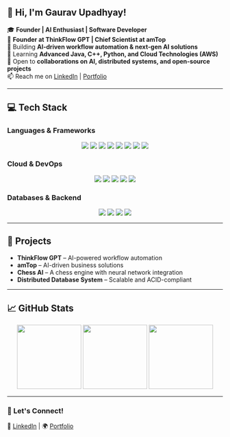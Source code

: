 ## 👋 Hi, I'm **Gaurav Upadhyay!**  

🎓 **Founder | AI Enthusiast | Software Developer**  
🚀 **Founder at ThinkFlow GPT | Chief Scientist at amTop**  
🔭 Building **AI-driven workflow automation & next-gen AI solutions**  
🌱 Learning **Advanced Java, C++, Python, and Cloud Technologies (AWS)**  
🤝 Open to **collaborations on AI, distributed systems, and open-source projects**  
📫 Reach me on [LinkedIn](https://www.linkedin.com/in/gauravupadhyay-tech/) | [Portfolio](https://gauravupadhyay.vercel.app)  

---

## 💻 Tech Stack  

### **Languages & Frameworks**  
<div align="center">
  <img src="https://img.shields.io/badge/C++-%2300599C.svg?style=for-the-badge&logo=c%2B%2B&logoColor=white"/>
  <img src="https://img.shields.io/badge/Java-%23ED8B00.svg?style=for-the-badge&logo=openjdk&logoColor=white"/>
  <img src="https://img.shields.io/badge/Python-3670A0?style=for-the-badge&logo=python&logoColor=ffdd54"/>
  <img src="https://img.shields.io/badge/JavaScript-%23323330.svg?style=for-the-badge&logo=javascript&logoColor=%23F7DF1E"/>
  <img src="https://img.shields.io/badge/TypeScript-%23007ACC.svg?style=for-the-badge&logo=typescript&logoColor=white"/>
  <img src="https://img.shields.io/badge/React-%2320232a.svg?style=for-the-badge&logo=react&logoColor=%2361DAFB"/>
  <img src="https://img.shields.io/badge/Next.js-%23000000.svg?style=for-the-badge&logo=next.js&logoColor=white"/>
  <img src="https://img.shields.io/badge/SpringBoot-%236DB33F.svg?style=for-the-badge&logo=springboot&logoColor=white"/>
</div>

### **Cloud & DevOps**  
<div align="center">
  <img src="https://img.shields.io/badge/AWS-%23FF9900.svg?style=for-the-badge&logo=amazonaws&logoColor=white"/>
  <img src="https://img.shields.io/badge/Docker-%230db7ed.svg?style=for-the-badge&logo=docker&logoColor=white"/>
  <img src="https://img.shields.io/badge/Kubernetes-%23326ce5.svg?style=for-the-badge&logo=kubernetes&logoColor=white"/>
  <img src="https://img.shields.io/badge/GitHub-%23121011.svg?style=for-the-badge&logo=github&logoColor=white"/>
  <img src="https://img.shields.io/badge/Git-%23F05033.svg?style=for-the-badge&logo=git&logoColor=white"/>
</div>

### **Databases & Backend**  
<div align="center">
  <img src="https://img.shields.io/badge/MySQL-%2300f.svg?style=for-the-badge&logo=mysql&logoColor=white"/>
  <img src="https://img.shields.io/badge/PostgreSQL-%23316192.svg?style=for-the-badge&logo=postgresql&logoColor=white"/>
  <img src="https://img.shields.io/badge/MongoDB-%2347A248.svg?style=for-the-badge&logo=mongodb&logoColor=white"/>
  <img src="https://img.shields.io/badge/Firebase-%23FFCA28.svg?style=for-the-badge&logo=firebase&logoColor=white"/>
</div>

---

## 🚀 Projects  
- **ThinkFlow GPT** – AI-powered workflow automation  
- **amTop** – AI-driven business solutions  
- **Chess AI** – A chess engine with neural network integration  
- **Distributed Database System** – Scalable and ACID-compliant  

---

## 📈 GitHub Stats  
<div align="center">
  <img src="https://github-readme-stats.vercel.app/api?username=GauravUpadhyay-tech&show_icons=true&theme=radical" height="150px"/>
  <img src="https://github-readme-streak-stats.herokuapp.com/?user=GauravUpadhyay-tech&theme=radical" height="150px"/>
  <img src="https://github-readme-stats.vercel.app/api/top-langs/?username=GauravUpadhyay-tech&layout=compact&theme=radical" height="150px"/>
</div>

---

### 🤝 Let's Connect!  
💼 [LinkedIn](https://www.linkedin.com/in/gauravupadhyay-tech/) | 🌍 [Portfolio](https://gauravupadhyay.vercel.app)  
